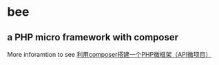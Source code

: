 # bee

## a PHP micro framework with composer
More inforamtion to see [利用composer搭建一个PHP微框架（API微项目）](http://allen.lixiang80.com/view.html?uuid=0a2d15543c054bbfa35ec5c0c7d58818)
